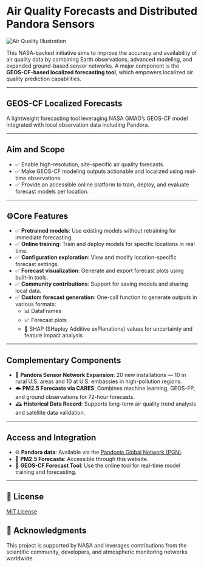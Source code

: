 # Air Quality Forecasts and Distributed Pandora Sensors

![Air Quality Illustration](https://earthdata.nasa.gov/s3fs-public/2024-10/earth-data-11.jpg?VersionId=Hq77PMM5qXe4v5zCbWH0iTbBcnHzR_7l)

This NASA-backed initiative aims to improve the accuracy and availability of air quality data by combining Earth observations, advanced modeling, and expanded ground-based sensor networks. A major component is the **GEOS-CF-based localized forecasting tool**, which empowers localized air quality prediction capabilities.

---

## GEOS-CF Localized Forecasts

A lightweight forecasting tool leveraging NASA GMAO’s GEOS-CF model integrated with local observation data including Pandora.

---

## Aim and Scope

- ✅ Enable high-resolution, site-specific air quality forecasts.
- ✅ Make GEOS-CF modeling outputs actionable and localized using real-time observations.
- ✅ Provide an accessible online platform to train, deploy, and evaluate forecast models per location.

---

## ⚙Core Features

- ✅ **Pretrained models**: Use existing models without retraining for immediate forecasting.
- ✅ **Online training**: Train and deploy models for specific locations in real time.
- ✅ **Configuration exploration**: View and modify location-specific forecast settings.
- ✅ **Forecast visualization**: Generate and export forecast plots using built-in tools.
- ✅ **Community contributions**: Support for saving models and sharing local data.
- ✅ **Custom forecast generation**: One-call function to generate outputs in various formats:
  - 📊 DataFrames
  - 📈 Forecast plots
  - 🧩 SHAP (SHapley Additive exPlanations) values for uncertainty and feature impact analysis

---

## Complementary Components

- 📍 **Pandora Sensor Network Expansion**: 20 new installations — 10 in rural U.S. areas and 10 at U.S. embassies in high-pollution regions.
- ☁️ **PM2.5 Forecasts via CARES**: Combines machine learning, GEOS-FP, and ground observations for 72-hour forecasts.
- 🕰️ **Historical Data Record**: Supports long-term air quality trend analysis and satellite data validation.

---

## Access and Integration

- 🌐 **Pandora data**: Available via the [Pandonia Global Network (PGN)](https://pandonia.net).
- 📱 **PM2.5 Forecasts**: Accessible through this website.
- 🔧 **GEOS-CF Forecast Tool**: Use the online tool for real-time model training and forecasting.

---

## 📄 License

[MIT License](LICENSE)

## 🙌 Acknowledgments

This project is supported by NASA and leverages contributions from the scientific community, developers, and atmospheric monitoring networks worldwide.
